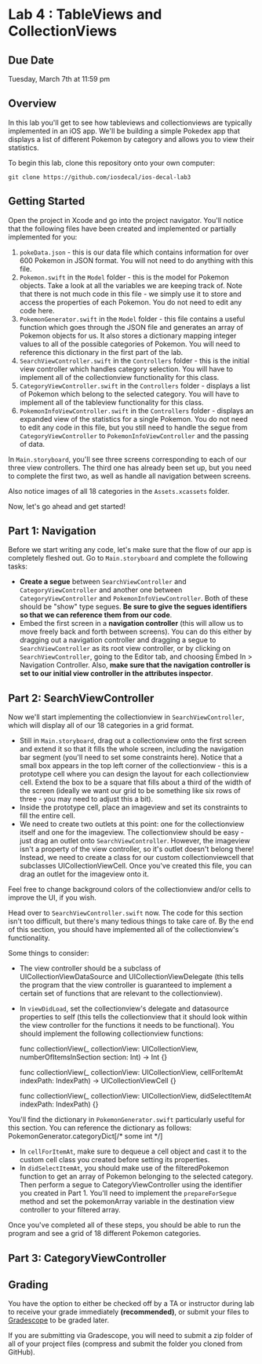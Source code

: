 # Lab 4 : TableViews and CollectionViews #


## Due Date ##
Tuesday, March 7th at 11:59 pm

## Overview ##

In this lab you'll get to see how tableviews and collectionviews are typically implemented in an iOS app. We'll be building a simple Pokedex app that displays a list of different Pokemon by category and allows you to view their statistics.

To begin this lab, clone this repository onto your own computer:
	
	git clone https://github.com/iosdecal/ios-decal-lab3

## Getting Started 

Open the project in Xcode and go into the project navigator. You'll notice that the following files have been created and implemented or partially implemented for you:

1. `pokeData.json` - this is our data file which contains information for over 600 Pokemon in JSON format. You will not need to do anything with this file. 
2. `Pokemon.swift` in the `Model` folder - this is the model for Pokemon objects. Take a look at all the variables we are keeping track of. Note that there is not much code in this file - we simply use it to store and access the properties of each Pokemon. You do not need to edit any code here.
3. `PokemonGenerator.swift` in the `Model` folder - this file contains a useful function which goes through the JSON file and generates an array of Pokemon objects for us. It also stores a dictionary mapping integer values to all of the possible categories of Pokemon. You will need to reference this dictionary in the first part of the lab.
4. `SearchViewController.swift` in the `Controllers` folder - this is the initial view controller which handles category selection. You will have to implement all of the collectionview functionality for this class.
5. `CategoryViewController.swift` in the `Controllers` folder - displays a list of Pokemon which belong to the selected category. You will have to implement all of the tableview functionality for this class.
6. `PokemonInfoViewController.swift` in the `Controllers` folder - displays an expanded view of the statistics for a single Pokemon. You do not need to edit any code in this file, but you still need to handle the segue from `CategoryViewController` to `PokemonInfoViewController` and the passing of data.

In `Main.storyboard`, you'll see three screens corresponding to each of our three view controllers. The third one has already been set up, but you need to complete the first two, as well as handle all navigation between screens. 

Also notice images of all 18 categories in the `Assets.xcassets` folder. 

Now, let's go ahead and get started! 

## Part 1: Navigation ##
Before we start writing any code, let's make sure that the flow of our app is completely fleshed out. Go to `Main.storyboard` and complete the following tasks:
- **Create a segue** between `SearchViewController` and `CategoryViewController` and another one between `CategoryViewController` and `PokemonInfoViewController`. Both of these should be "show" type segues. **Be sure to give the segues identifiers so that we can reference them from our code**. 
- Embed the first screen in a **navigation controller** (this will allow us to move freely back and forth between screens). You can do this either by dragging out a navigation controller and dragging a segue to `SearchViewController` as its root view controller, or by clicking on `SearchViewController`, going to the Editor tab, and choosing Embed In > Navigation Controller. Also, **make sure that the navigation controller is set to our initial view controller in the attributes inspector**.

## Part 2: SearchViewController ##

Now we'll start implementing the collectionview in `SearchViewController`, which will display all of our 18 categories in a grid format. 

- Still in `Main.storyboard`, drag out a collectionview onto the first screen and extend it so that it fills the whole screen, including the navigation bar segment (you'll need to set some constraints here). Notice that a small box appears in the top left corner of the collectionview - this is a prototype cell where you can design the layout for each collectionview cell. Extend the box to be a square that fills about a third of the width of the screen (ideally we want our grid to be something like six rows of three - you may need to adjust this a bit). 
- Inside the prototype cell, place an imageview and set its constraints to fill the entire cell. 
- We need to create two outlets at this point: one for the collectionview itself and one for the imageview. The collectionview should be easy - just drag an outlet onto `SearchViewController`. However, the imageview isn't a property of the view controller, so it's outlet doesn't belong there! Instead, we need to create a class for our custom collectionviewcell that subclasses UICollectionViewCell. Once you've created this file, you can drag an outlet for the imageview onto it.

Feel free to change background colors of the collectionview and/or cells to improve the UI, if you wish.

Head over to `SearchViewController.swift` now. The code for this section isn't too difficult, but there's many tedious things to take care of. By the end of this section, you should have implemented all of the collectionview's functionality.

Some things to consider:
- The view controller should be a subclass of UICollectionViewDataSource and UICollectionViewDelegate (this tells the program that the view controller is guaranteed to implement a certain set of functions that are relevant to the collectionview).
- In `viewDidLoad`, set the collectionview's delegate and datasource properties to self (this tells the collectionview that it should look within the view controller for the functions it needs to be functional).
You should implement the following collectionview functions:
	
	func collectionView(_ collectionView: UICollectionView, numberOfItemsInSection section: Int) -> Int {}

	func collectionView(_ collectionView: UICollectionView, cellForItemAt indexPath: IndexPath) -> UICollectionViewCell {}

	func collectionView(_ collectionView: UICollectionView, didSelectItemAt indexPath: IndexPath) {}

You'll find the dictionary in `PokemonGenerator.swift` particularly useful for this section. You can reference the dictionary as follows:
	PokemonGenerator.categoryDict[/* some int */]
- In `cellForItemAt`, make sure to dequeue a cell object and cast it to the custom cell class you created before setting its properties. 
- In `didSelectItemAt`, you should make use of the filteredPokemon function to get an array of Pokemon belonging to the selected category. Then perform a segue to CategoryViewController using the identifier you created in Part 1. You'll need to implement the `prepareForSegue` method and set the pokemonArray variable in the destination view controller to your filtered array.

Once you've completed all of these steps, you should be able to run the program and see a grid of 18 different Pokemon categories. 


## Part 3: CategoryViewController ##


## Grading ##
You have the option to either be checked off by a TA or instructor during lab to receive your grade immediately **(recommended)**, or submit your files to [Gradescope](https://gradescope.com/courses/5482/assignments/17996/) to be graded later.

If you are submitting via Gradescope, you will need to submit a zip folder of all of your project files (compress and submit the folder you cloned from GitHub).
